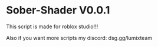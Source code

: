 # Sober-Shader V0.0.1

This script is made for roblox studio!!!

Also if you want more scripts my discord: dsg.gg/lumixteam
